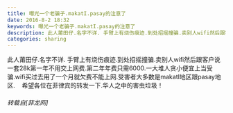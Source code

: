 ```yaml
---
title: 曝光一个老骗子.makatI.pasay的注意了
date: 2016-8-2 18:32
keywords: 曝光一个老骗子.makatI.pasay的注意了
description: 此人莆田仔.名字不详. 手臂上有烧伤痕迹.到处招摇撞骗.卖别人wifi然后跟客户说一套28k第一年不用交上网费.第二年年费只需6000.一大堆人贪小便宜上当受骗.wifi买过去用了一个月就欠费不能上网.受害者大多数是makatI地区跟pasay地区.    希望各位在菲律宾的转发一下.华人之中的害虫垃圾！
categories: sharing
---
```

<td class="t_f" id="postmessage_377406">

此人莆田仔.名字不详. 手臂上有烧伤痕迹.到处招摇撞骗.卖别人wifi然后跟客户说一套28k第一年不用交上网费.第二年年费只需6000.一大堆人贪小便宜上当受骗.wifi买过去用了一个月就欠费不能上网.受害者大多数是makatI地区跟pasay地区.    希望各位在菲律宾的转发一下.华人之中的害虫垃圾！</td>
###### 转载自[菲龙网]